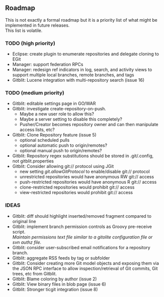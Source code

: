 ## Roadmap

This is not exactly a formal roadmap but it is a priority list of what might be implemented in future releases.  
This list is volatile.

### TODO (high priority)

* Eclipse: create plugin to enumerate repositories and delegate cloning to EGit
* Manager: support federation RPCs
* Manager: redesign ref indicators in log, search, and activity views to support multiple local branches, remote branches, and tags
* Gitblit: Lucene integration with multi-repository search (issue 16)

### TODO (medium priority)

* Gitblit: editable settings page in GO/WAR
* Gitblit: investigate create-repository-on-push.
    * Maybe a new user role to allow this?
    * Maybe a server setting to disable this completely?
    * Pusher/Creator becomes repository owner and can then manipulate access lists, etc?
* Gitblit: Clone Repository feature (issue 5)
    * optional scheduled pulls
    * optional automatic push to origin/remotes?
    * optional manual push to origin/remotes?
* Gitblit: Repository regex substitutions should be stored in .git/.config, not gitblit.properties
* Gitblit: Consider allowing git:// protocol using JGit
    * new setting *git.allowGitProtocol* to enable/disable git:// protocol
    * unrestricted repositories would have anonymous RW git:// access
    * push-restricted repositories would have anonymous R git:// access
    * clone-restricted repositories would prohibit git:// access
    * view-restricted repositories would prohibit git:// access

### IDEAS

* Gitblit: diff should highlight inserted/removed fragment compared to original line
* Gitblit: implement branch permission controls as Groovy pre-receive script.  
*Maintain permissions text file similar to a gitolite configuration file or svn authz file.*
* Gitblit: consider user-subscribed email notifications for a repository branch.  
* Gitblit: aggregate RSS feeds by tag or subfolder
* Gitblit: Consider creating more Git model objects and exposing them via the JSON RPC interface to allow inspection/retrieval of Git commits, Git trees, etc from Gitblit.
* Gitblit: Blame coloring by author (issue 2)
* Gitblit: View binary files in blob page (issue 6)
* Gitblit: Stronger ticgit integration (issue 8)
